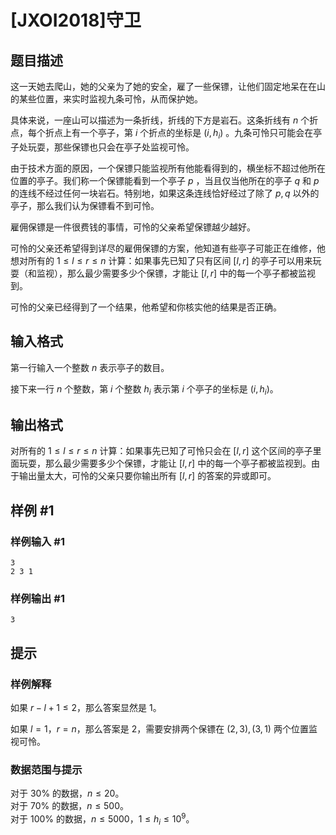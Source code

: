 # [JXOI2018]守卫

## 题目描述

这一天她去爬山，她的父亲为了她的安全，雇了一些保镖，让他们固定地呆在在山的某些位置，来实时监视九条可怜，从而保护她。

具体来说，一座山可以描述为一条折线，折线的下方是岩石。这条折线有 $n$ 个折点，每个折点上有一个亭子，第 $i$ 个折点的坐标是 $(i,h_i)$ 。九条可怜只可能会在亭子处玩耍，那些保镖也只会在亭子处监视可怜。

由于技术方面的原因，一个保镖只能监视所有他能看得到的，横坐标不超过他所在位置的亭子。我们称一个保镖能看到一个亭子 $p$ ，当且仅当他所在的亭子 $q$ 和 $p$ 的连线不经过任何一块岩石。特别地，如果这条连线恰好经过了除了 $p,q$ 以外的亭子，那么我们认为保镖看不到可怜。

雇佣保镖是一件很费钱的事情，可怜的父亲希望保镖越少越好。

可怜的父亲还希望得到详尽的雇佣保镖的方案，他知道有些亭子可能正在维修，他想对所有的 $1\leq l\leq r\leq n$ 计算：如果事先已知了只有区间 $[l,r]$ 的亭子可以用来玩耍（和监视），那么最少需要多少个保镖，才能让 $[l,r]$ 中的每一个亭子都被监视到。

可怜的父亲已经得到了一个结果，他希望和你核实他的结果是否正确。

## 输入格式

第一行输入一个整数 $n$ 表示亭子的数目。

接下来一行 $n$ 个整数，第 $i$ 个整数 $h_i$ 表示第 $i$ 个亭子的坐标是 $(i,h_i)$。

## 输出格式

对所有的 $1\leq l\leq r\leq n$ 计算：如果事先已知了可怜只会在 $[l,r]$ 这个区间的亭子里面玩耍，那么最少需要多少个保镖，才能让 $[l,r]$ 中的每一个亭子都被监视到。由于输出量太大，可怜的父亲只要你输出所有 $[l,r]$ 的答案的异或即可。


## 样例 #1

### 样例输入 #1
```
3
2 3 1
```

### 样例输出 #1

```
3
```

## 提示

### 样例解释

如果 $r-l+1\leq 2$，那么答案显然是 $1$。

如果 $l=1$，$r=n$，那么答案是 $2$，需要安排两个保镖在 $(2,3),(3,1)$ 两个位置监视可怜。

### 数据范围与提示

对于 $30\%$ 的数据，$n\leq 20$。  
对于 $70\%$ 的数据，$n\leq 500$。  
对于 $100\%$ 的数据，$n\leq 5000$，$1\leq h_i\leq 10^9$。
